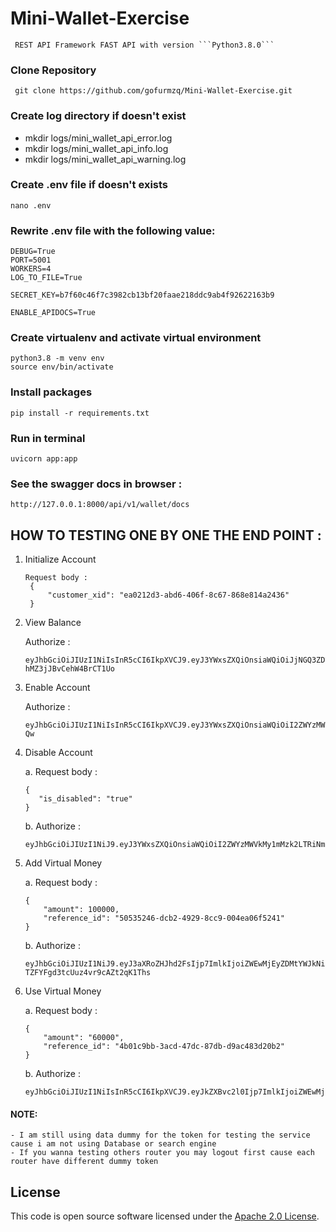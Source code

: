 # Mini-Wallet-Exercise
     REST API Framework FAST API with version ```Python3.8.0```
### Clone Repository
``` git clone https://github.com/gofurmzq/Mini-Wallet-Exercise.git```
### Create log directory if doesn't exist
- mkdir logs/mini_wallet_api_error.log
- mkdir logs/mini_wallet_api_info.log
- mkdir logs/mini_wallet_api_warning.log

### Create .env file if doesn't exists
```nano .env```

### Rewrite .env file with the following value:

```
DEBUG=True
PORT=5001
WORKERS=4
LOG_TO_FILE=True

SECRET_KEY=b7f60c46f7c3982cb13bf20faae218ddc9ab4f92622163b9

ENABLE_APIDOCS=True
```


### Create virtualenv and activate virtual environment
```
python3.8 -m venv env
source env/bin/activate
```

### Install packages
```pip install -r requirements.txt```

### Run in terminal
```uvicorn app:app```

### See the swagger docs in browser :
```http://127.0.0.1:8000/api/v1/wallet/docs```

## HOW TO TESTING ONE BY ONE THE END POINT :

1. Initialize Account
   ```
   Request body : 
    {
        "customer_xid": "ea0212d3-abd6-406f-8c67-868e814a2436"
    }
    ```
2. View Balance
    
    Authorize : 
    ```
    eyJhbGciOiJIUzI1NiIsInR5cCI6IkpXVCJ9.eyJ3YWxsZXQiOnsiaWQiOiJjNGQ3ZDYxZi1iNzAyLTQ0YTgtYWY5Ny01ZGJkYWZhOTY1NTEiLCJvd25lZF9ieSI6IjZlZjMxOTc1LTY3YjAtNDIxYS05NDkzLTY2NzU2OWQ4OTU1NiIsInN0YXR1cyI6ImVuYWJsZWQiLCJlbmFibGVkX2F0IjoiMTk5NC0xMS0wNVQwODoxNTozMC0wNTowMCIsImJhbGFuY2UiOjB9fQ.8dnSsRAHyfqFYP6nQlH86O-hMZ3jJBvCehW4BrCT1Uo
    ```
3. Enable Account

   Authorize : 
   ```
   eyJhbGciOiJIUzI1NiIsInR5cCI6IkpXVCJ9.eyJ3YWxsZXQiOnsiaWQiOiI2ZWYzMWVkMy1mMzk2LTRiNmMtODA0OS02NzRkZGVkZTFiMTYiLCJvd25lZF9ieSI6ImM0ZDdkNjFmLWI3MDItNDRhOC1hZjk3LTVkYmRhZmE5NjU1MSIsInN0YXR1cyI6ImVuYWJsZWQiLCJlbmFibGVkX2F0IjoiMTk5NC0xMS0wNVQwODoxNTozMC0wNTowMCIsImJhbGFuY2UiOjB9fQ.mbRlEP3zJ5vd2IC4T7K8PH2uOtIrcntUBDKzZ3SR-Qw
   ```
4. Disable Account
   
   a. Request body : 
    ```
   {
       "is_disabled": "true"
   }
    ```
   b. Authorize : 
    ```
   eyJhbGciOiJIUzI1NiJ9.eyJ3YWxsZXQiOnsiaWQiOiI2ZWYzMWVkMy1mMzk2LTRiNmMtODA0OS02NzRkZGVkZTFiMTYiLCJvd25lZF9ieSI6IjUyNmVhOGIyLTQyOGUtNDAzYi1iOWZkLWYxMDk3MmUwZDZmZSIsInN0YXR1cyI6ImRpc2FibGVkIiwiZGlzYWJsZWRfYXQiOiIxOTk0LTExLTA1VDA4OjE1OjMwLTA1OjAwIiwiYmFsYW5jZSI6MH19.sN1nVYwTe1SqnXs9_qMQo2eeDbVo7qcJorqZG6C1azI
    ```
5. Add Virtual Money

    a.  Request body : 
    ```
    {
        "amount": 100000,
        "reference_id": "50535246-dcb2-4929-8cc9-004ea06f5241"
    }
    ```
    b. Authorize : 
    ```
    eyJhbGciOiJIUzI1NiJ9.eyJ3aXRoZHJhd2FsIjp7ImlkIjoiZWEwMjEyZDMtYWJkNi00MDZmLThjNjctODY4ZTgxNGEyNDMzIiwid2l0aGRyYXduX2J5IjoiNTI2ZWE4YjItNDI4ZS00MDNiLWI5ZmQtZjEwOTcyZTBkNmZlIiwic3RhdHVzIjoic3VjY2VzcyIsIndpdGhkcmF3bl9hdCI6IjE5OTQtMTEtMDVUMDg6MTU6MzAtMDU6MDAiLCJhbW91bnQiOiI2MDAwMCIsInJlZmVyZW5jZV9pZCI6ImM0Y2VlMDFmLTIxODgtNGEyOS1hYTlhLWNiN2ZiOTdkOGUwYSJ9fQ.BrVfxbg5ua9JW_-TZFYFgd3tcUuz4vr9cAZt2qK1Ths
    ```
6. Use Virtual Money

    a.  Request body : 
    ```
    {
        "amount": "60000",
        "reference_id": "4b01c9bb-3acd-47dc-87db-d9ac483d20b2"
    }
    ```
    b. Authorize :
    ```
    eyJhbGciOiJIUzI1NiIsInR5cCI6IkpXVCJ9.eyJkZXBvc2l0Ijp7ImlkIjoiZWEwMjEyZDMtYWJkNi00MDZmLThjNjctODY4ZTgxNGEyNDMzIiwiZGVwb3NpdGVkX2J5IjoiNTI2ZWE4YjItNDI4ZS00MDNiLWI5ZmQtZjEwOTcyZTBkNmZlIiwic3RhdHVzIjoic3VjY2VzcyIsImRlcG9zaXRlZF9hdCI6IjE5OTQtMTEtMDVUMDg6MTU6MzAtMDU6MDAifX0.RSUoj9na2Kke80sIUBug_xSLjtQOS57GmSc5RvYo0EM
    ```
#### NOTE: 
```
- I am still using data dummy for the token for testing the service cause i am not using Database or search engine
- If you wanna testing others router you may logout first cause each router have different dummy token
```

## License
 
This code is open source software licensed under the [Apache 2.0 License]("http://www.apache.org/licenses/LICENSE-2.0.html").
